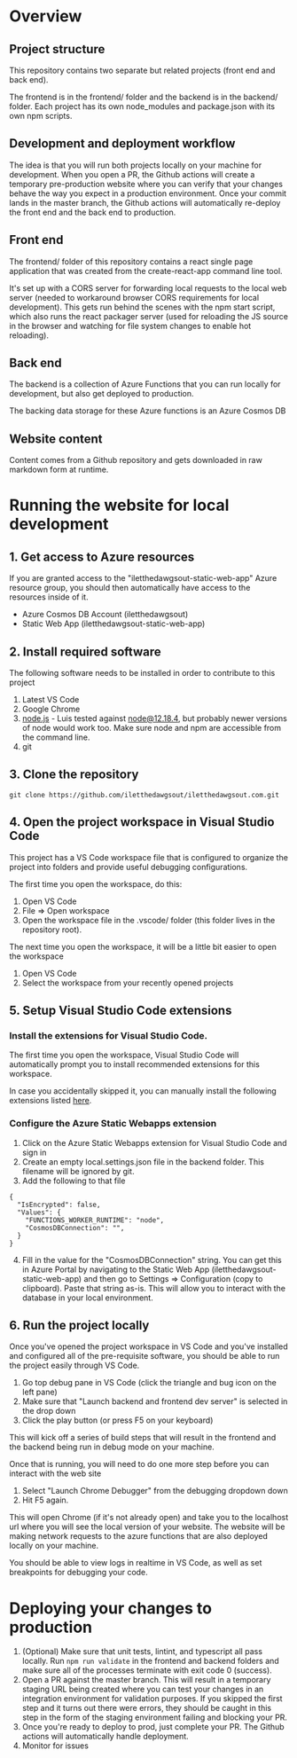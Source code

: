 # Overview

## Project structure

This repository contains two separate but related projects (front end and back end).

The frontend is in the frontend/ folder and the backend is in the backend/ folder. Each project has its own node_modules and package.json with its own npm scripts.

## Development and deployment workflow

The idea is that you will run both projects locally on your machine for development. When you open a PR, the Github actions will create a temporary pre-production website where you can verify that your changes behave the way you expect in a production environment. Once your commit lands in the master branch, the Github actions will automatically re-deploy the front end and the back end to production.

## Front end

The frontend/ folder of this repository contains a react single page application that was created from the create-react-app command line tool.

It's set up with a CORS server for forwarding local requests to the local web server (needed to workaround browser CORS requirements for local development). This gets run behind the scenes with the npm start script, which also runs the react packager server (used for reloading the JS source in the browser and watching for file system changes to enable hot reloading).

## Back end

The backend is a collection of Azure Functions that you can run locally for development, but also get deployed to production.

The backing data storage for these Azure functions is an Azure Cosmos DB

## Website content

Content comes from a Github repository and gets downloaded in raw markdown form at runtime.

# Running the website for local development

## 1. Get access to Azure resources

If you are granted access to the "iletthedawgsout-static-web-app" Azure resource group, you should then automatically have access to the resources inside of it.

- Azure Cosmos DB Account (iletthedawgsout)
- Static Web App (iletthedawgsout-static-web-app)

## 2. Install required software

The following software needs to be installed in order to contribute to this project

1. Latest VS Code
2.  Google Chrome
3. [node.js](https://nodejs.org/en/download/) - Luis tested against node@12.18.4, but probably newer versions of node would work too. Make sure node and npm are accessible from the command line.
4. git 

## 3. Clone the repository

```git clone https://github.com/iletthedawgsout/iletthedawgsout.com.git```

## 4. Open the project workspace in Visual Studio Code

This project has a VS Code workspace file that is configured to organize the project into folders and provide useful debugging configurations.

The first time you open the workspace, do this:
1. Open VS Code
2. File => Open workspace
3. Open the workspace file in the .vscode/ folder (this folder lives in the repository root).

The next time you open the workspace, it will be a little bit easier to open the workspace
1. Open VS Code
2. Select the workspace from your recently opened projects

## 5. Setup Visual Studio Code extensions

### Install the extensions for Visual Studio Code.

The first time you open the workspace, Visual Studio Code will automatically prompt you to install recommended extensions for this workspace.

In case you accidentally skipped it, you can manually install the following extensions listed [here](https://github.com/iletthedawgsout/iletthedawgsout.com/blob/master/.vscode/extensions.json).

### Configure the Azure Static Webapps extension

1. Click on the Azure Static Webapps extension for Visual Studio Code and sign in
2. Create an empty local.settings.json file in the backend folder. This filename will be ignored by git.
3. Add the following to that file

```
{
  "IsEncrypted": false,
  "Values": {
    "FUNCTIONS_WORKER_RUNTIME": "node",
    "CosmosDBConnection": "",
  }
}
```
4. Fill in the value for the "CosmosDBConnection" string. You can get this in Azure Portal by navigating to the Static Web App (iletthedawgsout-static-web-app) and then go to Settings => Configuration (copy to clipboard). Paste that string as-is. This will allow you to interact with the database in your local environment.

## 6. Run the project locally

Once you've opened the project workspace in VS Code and you've installed and configured all of the pre-requisite software, you should be able to run the project easily through VS Code.

1. Go top debug pane in VS Code (click the triangle and bug icon on the left pane)
2. Make sure that "Launch backend and frontend dev server" is selected in the drop down
3. Click the play button (or press F5 on your keyboard)

This will kick off a series of build steps that will result in the frontend and the backend being run in debug mode on your machine.

Once that is running, you will need to do one more step before you can interact with the web site

1. Select "Launch Chrome Debugger" from the debugging dropdown down
2. Hit F5 again.

This will open Chrome (if it's not already open) and take you to the localhost url where you will see the local version of your website. The website will be making network requests to the azure functions that are also deployed locally on your machine.

You should be able to view logs in realtime in VS Code, as well as set breakpoints for debugging your code.

# Deploying your changes to production

1. (Optional) Make sure that unit tests, lintint, and typescript all pass locally. Run ```npm run validate``` in the frontend and backend folders and make sure all of the processes terminate with exit code 0 (success).
2. Open a PR against the master branch. This will result in a temporary staging URL being created where you can test your changes in an integration environment for validation purposes. If you skipped the first step and it turns out there were errors, they should be caught in this step in the form of the staging environment failing and blocking your PR.
3. Once you're ready to deploy to prod, just complete your PR. The Github actions will automatically handle deployment.
4. Monitor for issues
